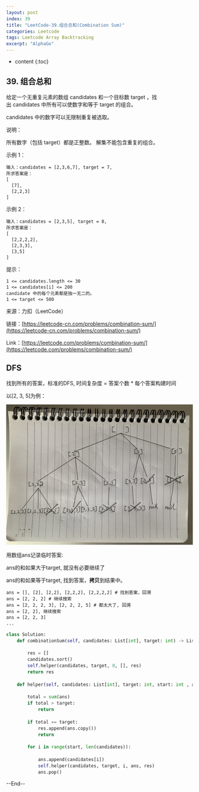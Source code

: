 ```yaml
---
layout: post
index: 39
title: "LeetCode-39.组合总和(Combination Sum)"
categories: Leetcode
tags: Leetcode Array Backtracking
excerpt: "AlphaGo"
---
```


* content
{:toc}

## 39. 组合总和

给定一个无重复元素的数组 candidates 和一个目标数 target ，找出 candidates 中所有可以使数字和等于 target 的组合。

candidates 中的数字可以无限制重复被选取。

说明：

所有数字（包括 target）都是正整数。
解集不能包含重复的组合。

示例 1：

```
输入：candidates = [2,3,6,7], target = 7,
所求答案是：
[
  [7],
  [2,2,3]
]
```

示例 2：

```
输入：candidates = [2,3,5], target = 8,
所求答案是：
[
  [2,2,2,2],
  [2,3,3],
  [3,5]
]
```

提示：

```
1 <= candidates.length <= 30
1 <= candidates[i] <= 200
candidate 中的每个元素都是独一无二的。
1 <= target <= 500
```

来源：力扣（LeetCode）

链接：[https://leetcode-cn.com/problems/combination-sum/](https://leetcode-cn.com/problems/combination-sum/)

Link：[https://leetcode.com/problems/combination-sum/](https://leetcode.com/problems/combination-sum/)

## DFS

找到所有的答案，标准的DFS, 时间复杂度 = 答案个数 * 每个答案构建时间

以[2, 3, 5]为例：

![草稿说明](./images/leetcode-sketch-algorithm-39.jpg)

用数组ans记录临时答案:

ans的和如果大于target, 就没有必要继续了

ans的和如果等于target, 找到答案，**拷贝**到结果中。

```
ans = [], [2], [2,2], [2,2,2], [2,2,2,2] # 找到答案，回溯
ans = [2, 2, 2] # 继续搜索
ans = [2, 2, 2, 3], [2, 2, 2, 5] # 都太大了, 回溯
ans = [2, 2], 继续搜索
ans = [2, 2, 3]
...
```



```python
class Solution:
    def combinationSum(self, candidates: List[int], target: int) -> List[List[int]]:
        
        res = []
        candidates.sort()
        self.helper(candidates, target, 0, [], res)
        return res
        
    def helper(self, candidates: List[int], target: int, start: int , ans: List[int] , res : List[List[int]]) -> None:
        
        total = sum(ans)
        if total > target:
            return 
        
        if total == target:
            res.append(ans.copy())
            return
        
        for i in range(start, len(candidates)):
            
            ans.append(candidates[i])
            self.helper(candidates, target, i, ans, res)
            ans.pop()
```

--End--


